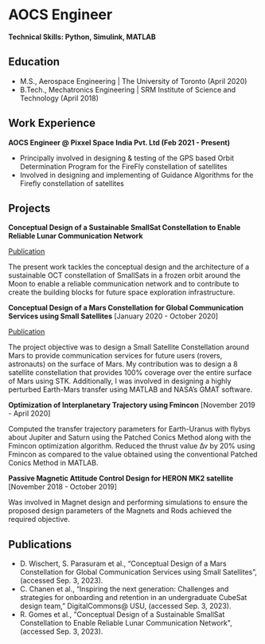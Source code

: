 # AOCS Engineer
**Technical Skills: Python, Simulink, MATLAB**
## Education
- M.S., Aerospace Engineering | The University of Toronto (April 2020)
- B.Tech., Mechatronics Engineering | SRM Institute of Science and Technology (April 2018)

## Work Experience
**AOCS Engineer @ Pixxel Space India Pvt. Ltd (Feb 2021 - Present)**
- Principally involved in designing & testing of the GPS based Orbit Determination Program for the FireFly constellation of satellites
- Involved in designing and implementing of Guidance Algorithms for the Firefly constellation of satellites

## Projects
**Conceptual Design of a Sustainable SmallSat Constellation to Enable Reliable Lunar Communication Network**

[Publication](https://www.researchgate.net/publication/364310234_Conceptual_Design_of_a_Sustainable_SmallSat_Constellation_to_Enable_Reliable_Lunar_Communication_Network)

The present work tackles the conceptual design and the architecture of a sustainable OCT constellation of SmallSats in a frozen orbit around the Moon to enable a reliable communication network and to contribute to create the building blocks for future space exploration infrastructure.

**Conceptual Design of a Mars Constellation for Global Communication Services using Small Satellites** [January 2020 - October 2020]

[Publication](https://www.researchgate.net/publication/344689642_Conceptual_Design_of_a_Mars_Constellation_for_Global_Communication_Services_using_Small_Satellites)

The project objective was to design a Small Satellite Constellation around Mars to provide communication services for future users (rovers, astronauts) on the surface of Mars. 
My contribution was to design a 8 satellite constellation that provides 100% coverage over the entire surface of Mars using STK.
Additionally, I was involved in designing a highly perturbed Earth-Mars transfer using MATLAB and NASA’s GMAT software. 

**Optimization of Interplanetary Trajectory using Fmincon** [November 2019 - April 2020]

Computed the transfer trajectory parameters for Earth-Uranus with flybys about Jupiter and Saturn using the Patched Conics Method
along with the Fmincon optimization algorithm.
Reduced the thrust value ∆v by 20% using Fmincon as compared to the value obtained using the conventional Patched Conics Method in MATLAB. 

**Passive Magnetic Attitude Control Design for HERON MK2 satellite** [November 2018 - October 2019]

Was involved in Magnet design and performing simulations to ensure the proposed design parameters of the Magnets and Rods achieved the required objective. 

## Publications
- D. Wischert, S. Parasuram et al., “Conceptual Design of a Mars Constellation for Global Communication Services using Small Satellites”, (accessed Sep. 3, 2023).
- C. Chanen et al., “Inspiring the next generation: Challenges and strategies for onboarding and retention in an undergraduate CubeSat design team,” DigitalCommons@ USU, (accessed Sep. 3, 2023).  
- R. Gomes et al., "Conceptual Design of a Sustainable SmallSat Constellation to Enable Reliable Lunar Communication Network",  (accessed Sep. 3, 2023). 
